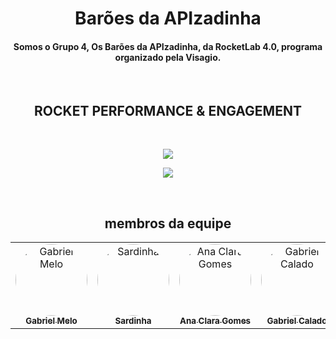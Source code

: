 <!-- BANNER PRINCIPAL -->
<h1 align="center">Barões da APIzadinha </h1>
<!-- ![BANNER-GITHUB](https://link-da-sua-imagem/banner.png) -->



<h4 align="center">Somos o Grupo 4, Os Barões da APIzadinha, da RocketLab 4.0, programa organizado pela Visagio.</h4>

<br />
<!-- IMAGEM DE DESTAQUE OU FRASE -->
<h2 align="center">ROCKET PERFORMANCE & ENGAGEMENT
</h2>

<br />

<!-- PROJETOS EM DESTAQUE -->
<p align="center">
    <a href="https://github.com/Baroes-da-APIzadinha/RPE-Frontend" target="_blank">
        <img src="https://github-readme-stats.vercel.app/api/pin/?username=Baroes-da-APIzadinha&repo=RPE-Frontend&show_owner=true&bg_color=151515&title_color=BE3738&icon_color=BE3738&text_color=E0EBF4&hide_border=true" />
    </a>
</p>
<p align="center">
    <a href="https://github.com/Baroes-da-APIzadinha/RPE-Backend" target="_blank">
        <img src="https://github-readme-stats.vercel.app/api/pin/?username=Baroes-da-APIzadinha&repo=RPE-Backend&show_owner=true&bg_color=151515&title_color=BE3738&icon_color=BE3738&text_color=E0EBF4&hide_border=true" />
    </a>
</p>





<br />

<!-- SEÇÃO DE MEMBROS -->
<h2 align="center">
membros da equipe
</h2>
<table>
<tr>
    <td align="center" width="150px">
        <a href="https://github.com/deadcube04">
            <img src="https://github.com/deadcube04.png" width="115px" style="border-radius: 50%;" alt="Gabriel Melo"/>
            <br />
            <sub><b>Gabriel Melo</b></sub>
        </a>
    </td>
    <td align="center" width="150px">
        <a href="https://github.com/SardinhaK">
            <img src="https://github.com/SardinhaK.png" width="115px" style="border-radius: 50%;" alt="Sardinha"/>
            <br />
            <sub><b>Sardinha</b></sub>
        </a>
    </td>
    <td align="center" width="150px">
        <a href="https://github.com/Pandor4b">
            <img src="https://github.com/Pandor4b.png" width="115px" style="border-radius: 50%;" alt="Ana Clara Gomes"/>
            <br />
            <sub><b>Ana Clara Gomes</b></sub>
        </a>
    </td>
    <td align="center" width="150px">
        <a href="https://github.com/gcalado55">
            <img src="https://github.com/gcalado55.png" width="115px" style="border-radius: 50%;" alt="Gabriel Calado"/>
            <br />
            <sub><b>Gabriel Calado</b></sub>    
        </a>
    </td>
        <td align="center" width="150px">
        <a href="https://github.com/MarceloPMelo">
            <img src="https://github.com/MarceloPMelo.png" width="115px" style="border-radius: 50%;" alt="Marcelo Melo"/>
            <br />
            <sub><b>Marcelo Melo</b></sub>
        </a>
    </td>
    <td align="center" width="150px">
        <a href="https://github.com/JoaoFellows">
            <img src="https://github.com/JoaoFellows.png" width="115px" style="border-radius: 50%;" alt="João victor"/>
            <br />
            <sub><b>João victor</b></sub>
        </a>
    </td>
</tr>
</table>

<br />

